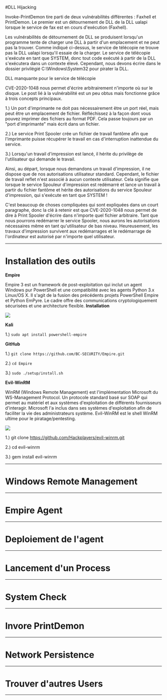 #DLL Hijacking

Invoke-PrintDemon tire parti de deux vulnérabilités différentes : Faxhell et PrintDemon. Le premier est un détournement de DLL de la DLL ualapi lorsque le service de fax est en cours d'exécution (Faxhell).

Les vulnérabilités de détournement de DLL se produisent lorsqu'un programme tente de charger une DLL à partir d'un emplacement et ne peut pas la trouver. Comme indiqué ci-dessus, le service de télécopie ne trouve pas la DLL ualapi lorsqu'il essaie de la charger. Le service de télécopie s'exécute en tant que SYSTEM, donc tout code exécuté à partir de la DLL s'exécutera dans un contexte élevé. Cependant, nous devons écrire dans le dossier privilégié C:\Windows\System32 pour pirater la DLL.



DLL manquante pour le service de télécopie



CVE-2020-1048 nous permet d'écrire arbitrairement n'importe où sur le disque. Le post lié à la vulnérabilité est un peu obtus mais fonctionne grâce à trois concepts principaux.

1.) Un port d'imprimante ne doit pas nécessairement être un port réel, mais peut être un emplacement de fichier. Réfléchissez à la façon dont vous pouvez imprimer des fichiers au format PDF. Cela passe toujours par un "port d'imprimante" mais écrit dans un fichier.

2.) Le service Print Spooler crée un fichier de travail fantôme afin que l'imprimante puisse récupérer le travail en cas d'interruption inattendue du service.

3.) Lorsqu'un travail d'impression est lancé, il hérite du privilège de l'utilisateur qui demande le travail.

Ainsi, au départ, lorsque nous demandons un travail d'impression, il ne dispose que de nos autorisations utilisateur standard. Cependant, le fichier de travail reflet n'est associé à aucun contexte utilisateur. Cela signifie que lorsque le service Spouleur d'impression est redémarré et lance un travail à partir du fichier fantôme et hérite des autorisations du service Spouleur d'impression, qui s'exécute en tant que SYSTEM !

C'est beaucoup de choses compliquées qui sont expliquées dans un court paragraphe, donc la clé à retenir est que CVE-2020-1048 nous permet de dire à Print Spooler d'écrire dans n'importe quel fichier arbitraire. Tant que nous pourrons redémarrer le service Spooler, nous aurons les autorisations nécessaires même en tant qu'utilisateur de bas niveau. Heureusement, les travaux d'impression survivent aux redémarrages et le redémarrage de l'ordinateur est autorisé par n'importe quel utilisateur.

---

# Installation des outils


**Empire** 

Empire 3 est un framework de post-exploitation qui inclut un agent Windows pur PowerShell et une compatibilité avec les agents Python 3.x Linux/OS X. Il s'agit de la fusion des précédents projets PowerShell Empire et Python EmPyre. Le cadre offre des communications cryptologiquement sécurisées et une architecture flexible.
**Installation**

<img src="https://www.bc-security.org/wp-content/uploads/2020/09/empire3.4.jpg"/>

**Kali**

1.) ```sudo apt install powershell-empire```


**GitHub**

1.) ```git clone https://github.com/BC-SECURITY/Empire.git```

2.) ```cd Empire```

3.) ```sudo ./setup/install.sh```


**Evil-WinRM**

WinRM (Windows Remote Management) est l'implémentation Microsoft du WS-Management Protocol. Un protocole standard basé sur SOAP qui permet au matériel et aux systèmes d'exploitation de différents fournisseurs d'interagir. Microsoft l'a inclus dans ses systèmes d'exploitation afin de faciliter la vie des administrateurs système. Evil-WinRM est le shell WinRM ultime pour le piratage/pentesting.

<img src="https://1.bp.blogspot.com/-4qQ6pwAqaJs/Xdgggyf61vI/AAAAAAAADjw/HjBZs9nNu8cuhfvqWGosM4ZbLb2jtmBMwCLcBGAsYHQ/s1600/Documentation-1%25281%2529.png"/>

1.) git clone https://github.com/Hackplayers/evil-winrm.git

2.) cd evil-winrm

3.) gem install evil-winrm

---

# Windows Remote Management

---

# Empire Agent

---

# Deploiement de l'agent

---

# Lancement d'un Process

---

# System Check
---

# Invore PrintDemon
---

# Network Persistence

---

# Trouver d'autres Users

---


